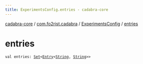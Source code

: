 ```yaml
---
title: ExperimentsConfig.entries - cadabra-core
---
```


[cadabra-core](../../index.html) / [com.fo2rist.cadabra](../index.html) / [ExperimentsConfig](index.html) / [entries](./entries.html)

# entries

`val entries: `[`Set`](https://kotlinlang.org/api/latest/jvm/stdlib/kotlin.collections/-set/index.html)`<`[`Entry`](https://kotlinlang.org/api/latest/jvm/stdlib/kotlin.collections/-map/-entry/index.html)`<`[`String`](https://kotlinlang.org/api/latest/jvm/stdlib/kotlin/-string/index.html)`, `[`String`](https://kotlinlang.org/api/latest/jvm/stdlib/kotlin/-string/index.html)`>>`
